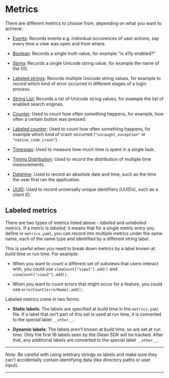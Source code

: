 # Metrics

There are different metrics to choose from, depending on what you want to achieve:

* [Events](event.md): Records events e.g. individual occurences of user actions, say every time a view was open and from where.

* [Boolean](boolean.md): Records a single truth value, for example "is a11y enabled?"

* [String](string.md): Records a single Unicode string value, for example the name of the OS.

* [Labeled strings](labeled_strings.md): Records multiple Unicode string values, for example to record which kind of error occurred in different stages of a login process.

* [String List](string_list.md): Records a list of Unicode string values, for example the list of enabled search engines.

* [Counter](counter.md): Used to count how often something happens, for example, how often a certain button was pressed.

* [Labeled counter](labeled_counters.md): Used to count how often something happens, for example which kind of crash occurred (`"uncaught_exception"` or `"native_code_crash"`).

* [Timespan](timespan.md): Used to measure how much time is spent in a single task.

* [Timing Distribution](timing_distribution.md): Used to record the distribution of multiple time measurements.

* [Datetime](datetime.md): Used to record an absolute date and time, such as the time the user first ran the application.

* [UUID](uuid.md): Used to record universally unique identifiers (UUIDs), such as a client ID.

## Labeled metrics

There are two types of metrics listed above - *labeled* and *unlabeled* metrics. If a metric is *labeled*, it means that for a single metric entry you define in `metrics.yaml`, you can record into multiple metrics under the same name, each of the same type and identified by a different string label.

This is useful when you need to break down metrics by a label known at build time or run time. For example:

- When you want to count a different set of subviews that users interact with, you could use `viewCount["view1"].add()` and `viewCount["view2"].add()`.

- When you want to count errors that might occur for a feature, you could use `errorCount[errorName].add()`.

Labeled metrics come in two forms:

- **Static labels**: The labels are specified at build time in the `metrics.yaml` file.
  If a label that isn't part of this set is used at run time, it is converted to the special label `__other__`.
  
- **Dynamic labels**: The labels aren't known at build time, so are set at run time.
  Only the first 16 labels seen by the Glean SDK will be tracked. After that, any additional labels are converted to the special label `__other__`.

---

_Note:_ Be careful with using arbitrary strings as labels and make sure they can't accidentally contain identifying data (like directory paths or user input).

---
